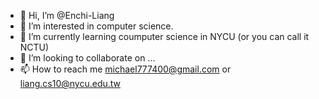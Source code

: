 - 👋 Hi, I’m @Enchi-Liang
- 👀 I’m interested in computer science.
- 🌱 I’m currently learning coumputer science in NYCU (or you can call it NCTU)
- 💞️ I’m looking to collaborate on ...
- 📫 How to reach me  michael777400@gmail.com or liang.cs10@nycu.edu.tw

<!---
Enchi-Liang/Enchi-Liang is a ✨ special ✨ repository because its `README.md` (this file) appears on your GitHub profile.
You can click the Preview link to take a look at your changes.
--->
